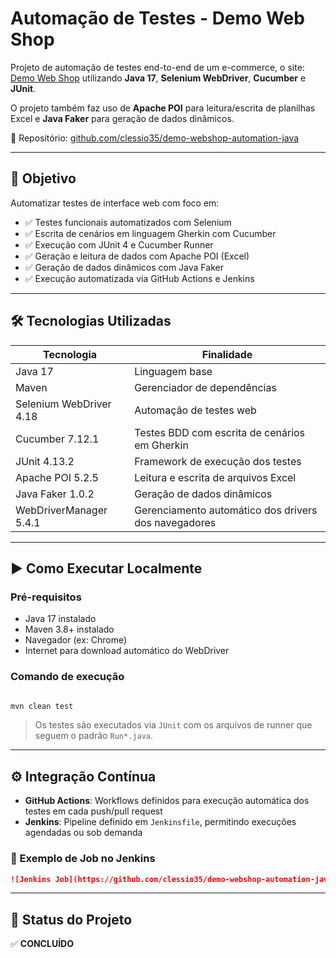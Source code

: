 # Automação de Testes - Demo Web Shop

Projeto de automação de testes end-to-end de um e-commerce, o site: [Demo Web Shop](https://demowebshop.tricentis.com/) utilizando **Java 17**,
**Selenium WebDriver**, **Cucumber** e **JUnit**.  

O projeto também faz uso de **Apache POI** para leitura/escrita de planilhas Excel e **Java Faker** para geração de dados dinâmicos.

🔗 Repositório: [github.com/clessio35/demo-webshop-automation-java](https://github.com/clessio35/demo-webshop-automation-java)

---

## 🚀 Objetivo

Automatizar testes de interface web com foco em:

- ✅ Testes funcionais automatizados com Selenium
- ✅ Escrita de cenários em linguagem Gherkin com Cucumber
- ✅ Execução com JUnit 4 e Cucumber Runner
- ✅ Geração e leitura de dados com Apache POI (Excel)
- ✅ Geração de dados dinâmicos com Java Faker
- ✅ Execução automatizada via GitHub Actions e Jenkins

---

## 🛠️ Tecnologias Utilizadas

| Tecnologia               | Finalidade                                              |
|--------------------------|--------------------------------------------------------|
| Java 17                  | Linguagem base                                         |
| Maven                    | Gerenciador de dependências                            |
| Selenium WebDriver 4.18  | Automação de testes web                                |
| Cucumber 7.12.1          | Testes BDD com escrita de cenários em Gherkin          |
| JUnit 4.13.2             | Framework de execução dos testes                       |
| Apache POI 5.2.5         | Leitura e escrita de arquivos Excel                    |
| Java Faker 1.0.2         | Geração de dados dinâmicos                             |
| WebDriverManager 5.4.1   | Gerenciamento automático dos drivers dos navegadores   |

---

## ▶️ Como Executar Localmente

### Pré-requisitos

- Java 17 instalado  
- Maven 3.8+ instalado  
- Navegador (ex: Chrome)  
- Internet para download automático do WebDriver

### Comando de execução

```bash

mvn clean test

```

> Os testes são executados via `JUnit` com os arquivos de runner que seguem o padrão `Run*.java`.

---

## ⚙️ Integração Contínua

- **GitHub Actions**: Workflows definidos para execução automática dos testes em cada push/pull request
- **Jenkins**: Pipeline definido em `Jenkinsfile`, permitindo execuções agendadas ou sob demanda

### 📸 Exemplo de Job no Jenkins

```md
![Jenkins Job](https://github.com/clessio35/demo-webshop-automation-java/blob/main/images/jenkins-job-demo-webshop.png?raw=true)

```

---

## 📌 Status do Projeto

✅ **CONCLUÍDO**
